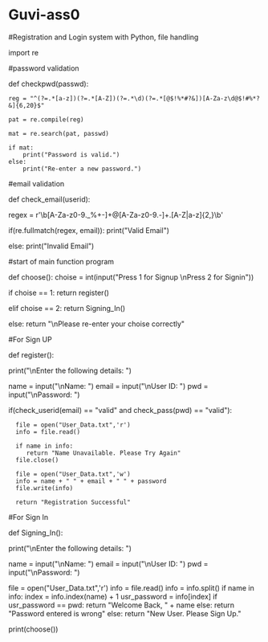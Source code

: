 # Guvi-ass0
#Registration and Login system with Python, file handling

import re

#password validation

def checkpwd(passwd):
	
	reg = "^(?=.*[a-z])(?=.*[A-Z])(?=.*\d)(?=.*[@$!%*#?&])[A-Za-z\d@$!#%*?&]{6,20}$"

	pat = re.compile(reg)
				
	mat = re.search(pat, passwd)

	if mat:
		print("Password is valid.")
	else:
		print("Re-enter a new password.")
    
#email validation

def check_email(userid):
   
   regex = r'\b[A-Za-z0-9._%+-]+@[A-Za-z0-9.-]+\.[A-Z|a-z]{2,}\b'
   
   if(re.fullmatch(regex, email)):
      print("Valid Email")
      
   else:
      print("Invalid Email")

#start of main function program

def choose():
   choise = int(input("Press 1 for Signup \nPress 2 for Signin"))
   
   if choise == 1:
      return register()
   
   elif choise == 2:
      return Signing_In()
   
   else:
      return "\nPlease re-enter your choise correctly"

#For Sign UP

def register():

   print("\nEnter the following details: ")
   
   name = input("\nName: ")
   email = input("\nUser ID: ")
   pwd = input("\nPassword: ")
   
   if(check_userid(email) == "valid" and check_pass(pwd) == "valid"):
   
      file = open("User_Data.txt",'r')
      info = file.read()
      
      if name in info:
         return "Name Unavailable. Please Try Again"
      file.close()
      
      file = open("User_Data.txt",'w')
      info = name + " " + email + " " + password
      file.write(info)
      
      return "Registration Successful" 
   

#For Sign In

def Signing_In():
   
   print("\nEnter the following details: ")
   
   name = input("\nName: ")
   email = input("\nUser ID: ")
   pwd = input("\nPassword: ")
   
   file = open("User_Data.txt",'r')
   info = file.read()
   info = info.split()
   if name in info:
      index = info.index(name) + 1
      usr_password = info[index]
      if usr_password == pwd:
         return "Welcome Back, " + name
      else:
         return "Password entered is wrong"
   else:
      return "New User. Please Sign Up."
   
   
print(choose())
